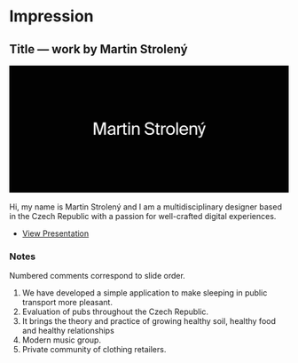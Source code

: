 # Impression

## Title — work by Martin Strolený

![Screenshot from title slide of presentation.](img/title-slide.png)

Hi, my name is Martin Strolený and I am a multidisciplinary designer based in the Czech Republic with a passion for well-crafted digital experiences.

- [View Presentation](img/…)

### Notes

Numbered comments correspond to slide order.

1. We have developed a simple application to make sleeping in public transport more pleasant.
2. Evaluation of pubs throughout the Czech Republic.
3. It brings the theory and practice of growing healthy soil, healthy food and healthy relationships
4. Modern music group.
5. Private community of clothing retailers.
